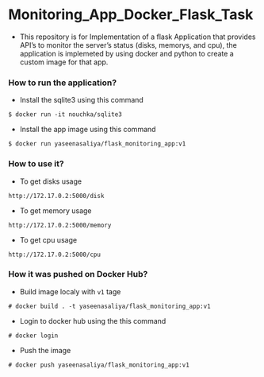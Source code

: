 # Monitoring_App_Docker_Flask_Task
* This repository is for Implementation of a flask Application that provides API’s to monitor the server’s status (disks, memorys, and cpu), the application is implemeted by using docker and python to create a custom image for that app.

### How to run the application?
* Install the sqlite3 using this command 
```
$ docker run -it nouchka/sqlite3
```
* Install the app image using this command 
```
$ docker run yaseenasaliya/flask_monitoring_app:v1
```

### How to use it?
* To get disks usage 
```
http://172.17.0.2:5000/disk
```
* To get memory usage 
```
http://172.17.0.2:5000/memory
```
* To get cpu usage 
```
http://172.17.0.2:5000/cpu
```

### How it was pushed on Docker Hub?
* Build image localy with `v1` tage
```
# docker build . -t yaseenasaliya/flask_monitoring_app:v1
```
* Login to docker hub using the this command
```
# docker login
```
* Push the image
```
# docker push yaseenasaliya/flask_monitoring_app:v1
```
